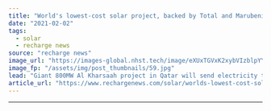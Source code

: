 ```yaml
---
title: "World's lowest-cost solar project, backed by Total and Marubeni, to deliver first power in Q2"
date: "2021-02-02"
tags: 
  - solar
  - recharge news
source: "recharge news"
image_url: "https://images-global.nhst.tech/image/eXUxTGVxK2xybVIzblpYYTMwOWRSOTNrNE1YWEREUThTM0VzZDZ0Ym41Yz0=/nhst/binary/a600de4b24e03831e2fe61051ea85f27"
image_fp: "/assets/img/post_thumbnails/59.jpg"
lead: "Giant 800MW Al Kharsaah project in Qatar will send electricity to the grid at a record-breaking low price of $15.67/MWh"
article_url: "https://www.rechargenews.com/solar/worlds-lowest-cost-solar-project-backed-by-total-and-marubeni-to-deliver-first-power-in-q2/2-1-955932"
---
```


---
